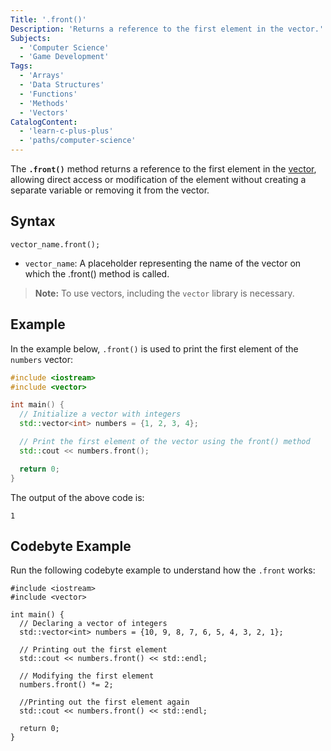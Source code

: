 ```yaml
---
Title: '.front()'
Description: 'Returns a reference to the first element in the vector.'
Subjects:
  - 'Computer Science'
  - 'Game Development'
Tags:
  - 'Arrays'
  - 'Data Structures'
  - 'Functions'
  - 'Methods'
  - 'Vectors'
CatalogContent:
  - 'learn-c-plus-plus'
  - 'paths/computer-science'
---
```


The **`.front()`** method returns a reference to the first element in the [vector](https://www.codecademy.com/resources/docs/cpp/vectors), allowing direct access or modification of the element without creating a separate variable or removing it from the vector.

## Syntax

```pseudo
vector_name.front();
```

- `vector_name`: A placeholder representing the name of the vector on which the .front() method is called.

> **Note:** To use vectors, including the `vector` library is necessary.

## Example

In the example below, `.front()` is used to print the first element of the `numbers` vector:

```cpp
#include <iostream>
#include <vector>

int main() {
  // Initialize a vector with integers
  std::vector<int> numbers = {1, 2, 3, 4};

  // Print the first element of the vector using the front() method
  std::cout << numbers.front();

  return 0;
}
```

The output of the above code is:

```shell
1
```

## Codebyte Example

Run the following codebyte example to understand how the `.front` works:

```codebyte/cpp
#include <iostream>
#include <vector>

int main() {
  // Declaring a vector of integers
  std::vector<int> numbers = {10, 9, 8, 7, 6, 5, 4, 3, 2, 1};

  // Printing out the first element
  std::cout << numbers.front() << std::endl;

  // Modifying the first element
  numbers.front() *= 2;

  //Printing out the first element again
  std::cout << numbers.front() << std::endl;

  return 0;
}
```
